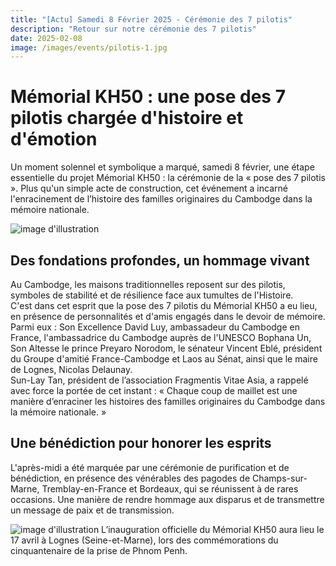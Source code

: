 ```yaml
---
title: "[Actu] Samedi 8 Février 2025 - Cérémonie des 7 pilotis"
description: "Retour sur notre cérémonie des 7 pilotis"
date: 2025-02-08
image: /images/events/pilotis-1.jpg
---
```


# Mémorial KH50 : une pose des 7 pilotis chargée d'histoire et d'émotion
Un moment solennel et symbolique a marqué, samedi 8 février, une étape essentielle du projet Mémorial KH50 : la cérémonie de la « pose des 7 pilotis ». Plus qu'un simple acte de construction, cet événement a incarné l'enracinement de l’histoire des familles originaires du Cambodge dans la mémoire nationale.

![image d'illustration](/images/events/pilotis-1.jpg)

## Des fondations profondes, un hommage vivant
Au Cambodge, les maisons traditionnelles reposent sur des pilotis, symboles de stabilité et de résilience face aux tumultes de l'Histoire.<br>
C'est dans cet esprit que la pose des 7 pilotis du Mémorial KH50 a eu lieu, en présence de personnalités et d'amis engagés dans le devoir de mémoire. Parmi eux : Son Excellence David Luy, ambassadeur du Cambodge en France, l'ambassadrice du Cambodge auprès de l'UNESCO Bophana Un, Son Altesse le prince Preyaro Norodom, le sénateur Vincent Eblé, président du Groupe d'amitié France-Cambodge et Laos au Sénat, ainsi que le maire de Lognes, Nicolas Delaunay.<br>
Sun-Lay Tan, président de l’association Fragmentis Vitae Asia, a rappelé avec force la portée de cet instant : « Chaque coup de maillet est une manière d’enraciner les histoires des familles originaires du Cambodge dans la mémoire nationale. »<br>

## Une bénédiction pour honorer les esprits
L'après-midi a été marquée par une cérémonie de purification et de bénédiction, en présence des vénérables des pagodes de Champs-sur-Marne, Tremblay-en-France et Bordeaux, qui se réunissent à de rares occasions. Une manière de rendre hommage aux disparus et de transmettre un message de paix et de transmission.

![image d'illustration](/images/events/pilotis-2.jpg)
L’inauguration officielle du Mémorial KH50 aura lieu le 17 avril à Lognes (Seine-et-Marne), lors des commémorations du cinquantenaire de la prise de Phnom Penh.

 
